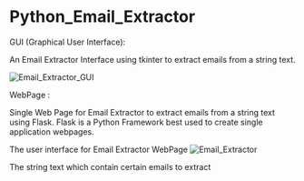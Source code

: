 # Python_Email_Extractor

GUI (Graphical User Interface):


An Email Extractor Interface using tkinter to extract emails from a string text. 


![Email_Extractor_GUI](https://user-images.githubusercontent.com/41074452/154833158-675f2405-0de8-4d4a-9857-95b692eb2767.PNG)


WebPage :

Single Web Page for Email Extractor to extract emails from a string text using Flask.
Flask is a Python Framework best used to create single application webpages.

The user interface for Email Extractor WebPage
![Email_Extractor](https://user-images.githubusercontent.com/41074452/154833231-4c434379-1282-432d-b341-1b431a19700c.png)


The string text which contain certain emails to extract


